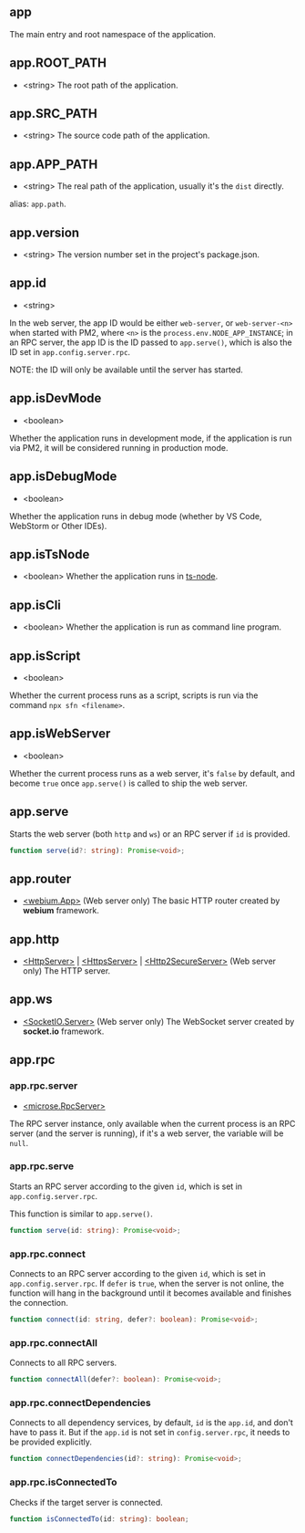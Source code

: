 <!-- title: app; order: 15.3 -->

## app

The main entry and root namespace of the application.

## app.ROOT_PATH

- \<string\> The root path of the application.

## app.SRC_PATH

- \<string\> The source code path of the application.

## app.APP_PATH

- \<string\> The real path of the application, usually it's the `dist` directly.

alias: `app.path`.

## app.version

- \<string\> The version number set in the project's package.json.

## app.id

- \<string\>

In the web server, the app ID would be either `web-server`, or `web-server-<n>`
when started with PM2, where `<n>` is the `process.env.NODE_APP_INSTANCE`; in an
RPC server, the app ID is the ID passed to `app.serve()`, which is also the ID
set in `app.config.server.rpc`.

NOTE: the ID will only be available until the server has started.

## app.isDevMode

- \<boolean>

Whether the application runs in development mode, if the application is run via
PM2, it will be considered running in production mode.

## app.isDebugMode

- \<boolean\>

Whether the application runs in debug mode (whether by VS Code, WebStorm or
Other IDEs).

## app.isTsNode

- \<boolean\> Whether the application runs in
    [ts-node](https://github.com/TypeStrong/ts-node).

## app.isCli

- \<boolean\> Whether the application is run as command line program.

## app.isScript

- \<boolean\>

Whether the current process runs as a script, scripts is run via the command
`npx sfn <filename>`.

## app.isWebServer

- \<boolean\>

Whether the current process runs as a web server, it's `false` by default, and
become `true` once `app.serve()` is called to ship the web server.

## app.serve

Starts the web server (both `http` and `ws`) or an RPC server if `id` is
provided.

```ts
function serve(id?: string): Promise<void>;
```

## app.router

- [\<webium.App\>](https://github.com/hyurl/webium#app) (Web server only)
    The basic HTTP router created by **webium** framework.

## app.http

- [\<HttpServer\>](https://nodejs.org/dist/latest-v15.x/docs/api/http.html#http_class_http_server)
    | [\<HttpsServer\>](https://nodejs.org/dist/latest-v15.x/docs/api/https.html#https_class_https_server)
    | [\<Http2SecureServer\>](https://nodejs.org/dist/latest-v15.x/docs/api/http2.html#http2_class_http2server)
    (Web server only) The HTTP server.

## app.ws

- [\<SocketIO.Server\>](https://socket.io/docs/server-api/#Server)
    (Web server only) The WebSocket server created by **socket.io** framework.

## app.rpc

### app.rpc.server

- [\<microse.RpcServer\>](https://github.com/microse-rpc/microse-node/blob/master/docs/api.md#rpcserver)

The RPC server instance, only available when the current process is an RPC
server (and the server is running), if it's a web server, the variable will be
`null`.

### app.rpc.serve

Starts an RPC server according to the given `id`, which is set in
`app.config.server.rpc`.

This function is similar to `app.serve()`.

```ts
function serve(id: string): Promise<void>;
```

### app.rpc.connect

Connects to an RPC server according to the given `id`, which is set in
`app.config.server.rpc`. If `defer` is `true`, when the server is not online,
the function will hang in the background until it becomes available and finishes
the connection.

```ts
function connect(id: string, defer?: boolean): Promise<void>;
```

### app.rpc.connectAll

Connects to all RPC servers.

```ts
function connectAll(defer?: boolean): Promise<void>;
```

### app.rpc.connectDependencies

Connects to all dependency services, by default, `id` is the `app.id`, and don't
have to pass it. But if the `app.id` is not set in `config.server.rpc`, it needs
to be provided explicitly.

```ts
function connectDependencies(id?: string): Promise<void>;
```

### app.rpc.isConnectedTo

Checks if the target server is connected.

```ts
function isConnectedTo(id: string): boolean;
```
